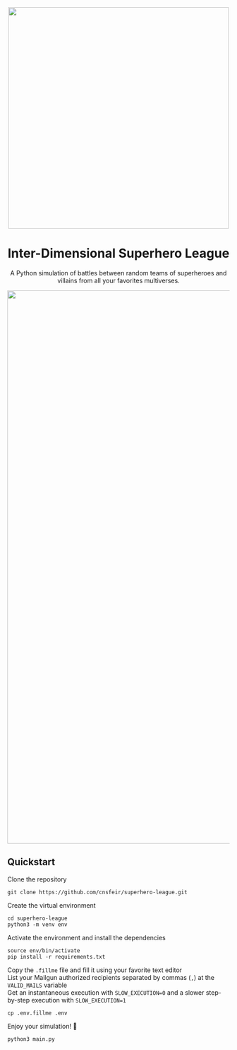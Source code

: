 <div align="center">
<img src="https://user-images.githubusercontent.com/58790635/164586538-9c2fcfa8-0deb-4bd1-b3dd-20fd1f97ffc6.png" width="500"/>

# Inter-Dimensional Superhero League
A Python simulation of battles between random teams of superheroes and villains from all your favorites multiverses.

<img src="https://user-images.githubusercontent.com/58790635/164584304-ce1a98bb-c07f-4a1d-b1ed-c498e5900008.png"  width="1250"/>
</div>

## Quickstart

Clone the repository
```
git clone https://github.com/cnsfeir/superhero-league.git
```

Create the virtual environment
```
cd superhero-league
python3 -m venv env
```

Activate the environment and install the dependencies
```
source env/bin/activate
pip install -r requirements.txt
```

Copy the `.fillme` file and fill it using your favorite text editor <br> 
List your Mailgun authorized recipients separated by commas (`,`) at the `VALID_MAILS` variable <br> 
Get an instantaneous execution with `SLOW_EXECUTION=0` and a slower step-by-step execution with `SLOW_EXECUTION=1`
```
cp .env.fillme .env
```

Enjoy your simulation! :tada: 
```
python3 main.py
```

